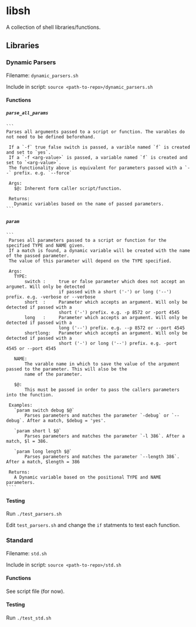 # libsh
A collection of shell libraries/functions. 

## Libraries
### Dynamic Parsers

Filename: `dynamic_parsers.sh`

Include in script: `source <path-to-repo>/dynamic_parsers.sh`

#### Functions

##### `parse_all_params`
    ```
    Parses all arguments passed to a script or function. The varables do not need to be defined beforehand.
    
     If a `-f` true false switch is passed, a varible named `f` is created and set to `yes`.
     If a `-f <arg-value>` is passed, a variable named `f` is created and set to `<arg-value>`.
     The functionality above is equivalent for parameters passed with a `--` prefix. e.g. `--force`
    
     Args:
       $@: Inherent form caller script/function.
    
     Returns:
       Dynamic variables based on the name of passed parameters.
    ```

##### `param`
    ```
     Parses all parameters passed to a script or function for the specified TYPE and NAME given.
     If a match is found, a dynamic variable will be created with the name of the passed parameter.
     The value of this parameter will depend on the TYPE specified.
    
     Args:
       TYPE: 
           switch :     true or false parameter which does not accept an argumet. Will only be detected 
                        if passed with a short ('-') or long ('--') prefix. e.g. -verbose or --verbose
           short  :     Parameter which accepts an argument. Will only be detected if passed with a
                        short ('-') prefix. e.g. -p 8572 or -port 4545
           long   :     Parameter which accepts an argument. Will only be detected if passed with a 
                        long ('--') prefix. e.g. --p 8572 or --port 4545
           shortlong:   Parameter which accepts an argument. Will only be detected if passed with a
                        short ('-') or long ('--') prefix. e.g. -port  4545 or --port 4545
       
       NAME:
           The varable name in which to save the value of the argument passed to the parameter. This will also be the 
           name of the parameter.
    
       $@: 
           This must be passed in order to pass the callers parameters into the function.
    
     Examples:
       `param switch debug $@`
           Parses parameters and matches the parameter `-debug` or `--debug`. After a match, $debug = 'yes'.  
       
       `param short l $@`
           Parses parameters and matches the parameter `-l 386`. After a match, $l = 386.
       
       `param long length $@`
           Parses parameters and matches the parameter `--length 386`. After a match, $length = 386
    
     Returns: 
       A Dynamic variable based on the positional TYPE and NAME parameters.
    ````

#### Testing

Run `./test_parsers.sh`

Edit `test_parsers.sh` and change the `if` statments to test each function.

### Standard

Filename: `std.sh`

Include in script: `source <path-to-repo>/std.sh`

#### Functions

See script file (for now).

#### Testing 

Run `./test_std.sh`
